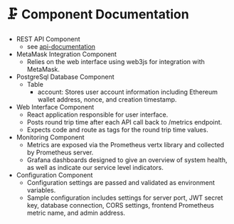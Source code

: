 # 🗜️ Component Documentation

* REST API Component
  * see [api-documentation](api-documentation/ "mention")
* MetaMask Integration Component
  * Relies on the web interface using web3js for integration with MetaMask.
* PostgreSql Database Component
  * Table
    * account: Stores user account information including Ethereum wallet address, nonce, and creation timestamp.
* Web Interface Component
  * React application responsible for user interface.
  * Posts round trip time after each API call back to /metrics endpoint.
  * Expects code and route as tags for the round trip time values.
* Monitoring Component
  * Metrics are exposed via the Prometheus vertx library and collected by Prometheus server.
  * Grafana dashboards designed to give an overview of system health, as well as indicate our service level indicators.
* Configuration Component
  * Configuration settings are passed and validated as environment variables.
  * Sample configuration includes settings for server port, JWT secret key, database connection, CORS settings, frontend Prometheus metric name, and admin address.
